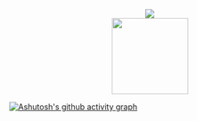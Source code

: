 <div align="center"> <img src="https://metrics.lecoq.io/LiningOn?template=classic&base=header%2C%20activity%2C%20community%2C%20repositories%2C%20metadata&base.indepth=false&base.hireable=false&base.skip=false&config.timezone=Asia%2FShanghai"> </div>


<div align="center"> <img height="137px" src="https://github-readme-stats.vercel.app/api?username=LiningOn&hide_title=true&hide_border=true&show_icons=trueline_height=21&text_color=000&icon_color=000&bg_color=0,ea6161,ffc64d,fffc4d,52fa5a&theme=graywhite" /> </div>

[![Ashutosh's github activity graph](https://github-readme-activity-graph.vercel.app/graph?username=LiningOn)](https://github.com/ashutosh00710/github-readme-activity-graph)
